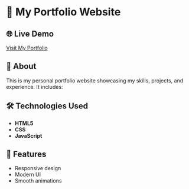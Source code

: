 # 🚀 My Portfolio Website  

## 🌐 Live Demo  
[Visit My Portfolio](https://68595d85afb3ac0ac211e93f--spectacular-frangollo-be2d54.netlify.app/)

## 📖 About  
This is my personal portfolio website showcasing my skills, projects, and experience. It includes:  

## 🛠 Technologies Used  
- **HTML5**  
- **CSS**  
- **JavaScript** 

## 🎨 Features  
- Responsive design  
- Modern UI  
- Smooth animations  
